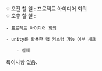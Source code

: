 <aside>
💡 오전 할 일 : 프로젝트 아이디어 회의
</aside>

<aside>
💡 오후 할 일 : 

    - 프로젝트 아이디어 회의
    
    - unity를 활용한 맵 커스텀 가능 여부 체크
    
        - 실패

</aside>

특이사항 없음.